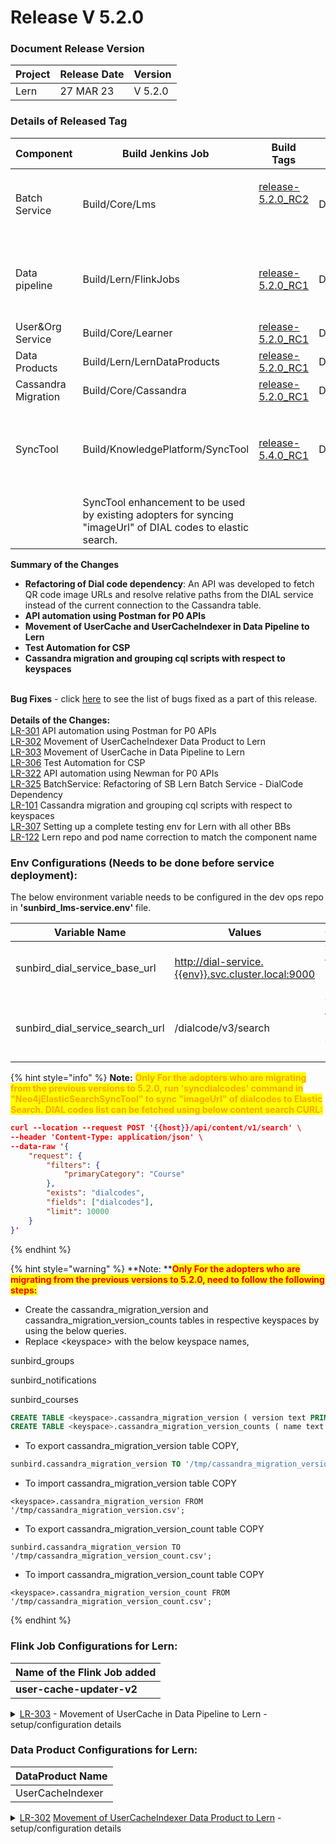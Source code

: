 # Release V 5.2.0

### Document Release Version <a href="#document-release-version" id="document-release-version"></a>

| Project | Release Date | Version |
| ------- | ------------ | ------- |
| Lern    | 27 MAR 23    | V 5.2.0 |

### Details of Released Tag

| Component           | Build Jenkins Job                | Build Tags                                                                                                                                                | Deploy Jenkins Job                                  | Deploy Tags                                                                                                                            | Comment                                                                                                       |
| ------------------- | -------------------------------- | --------------------------------------------------------------------------------------------------------------------------------------------------------- | --------------------------------------------------- | -------------------------------------------------------------------------------------------------------------------------------------- | ------------------------------------------------------------------------------------------------------------- |
| Batch Service       | Build/Core/Lms                   | <p><a href="https://github.com/Sunbird-Lern/sunbird-course-service/releases/tag/release-5.2.0_RC2">release-5.2.0_RC2</a></p><p><br></p>                   | Deploy/Kubernetes/Lms                               | [release-5.2.0-lern](https://github.com/project-sunbird/sunbird-devops/tree/release-5.2.0-lern)                                        |                                                                                                               |
| Data pipeline       | Build/Lern/FlinkJobs             | [release-5.2.0\_RC1](https://github.com/Sunbird-Lern/data-pipeline/releases/tag/release-5.2.0\_RC1)                                                       | Deploy/Lern/FlinkJobs                               | [release-5.2.0\_RC1](https://github.com/Sunbird-Lern/data-pipeline/releases/tag/release-5.2.0\_RC1)                                    | deploy the **user-cache-updater-v2** flink job only                                                           |
| User\&Org Service   | Build/Core/Learner               | [release-5.2.0\_RC1](https://app.gitbook.com/s/aQ7wCJOT0ZaejHUiD6sb/about/product-and-developer-guide/adapters/file-adapter/excel-ftp-and-sftp-handler)   | Deploy/Kubernetes/Learner                           | [release-5.2.0-lern](https://github.com/project-sunbird/sunbird-devops/tree/release-5.2.0-lern)                                        |                                                                                                               |
| Data Products       | Build/Lern/LernDataProducts      | [release-5.2.0\_RC1](https://github.com/Sunbird-Lern/data-products/releases/tag/release-5.2.0\_RC1)                                                       | Deploy/Lern/LernDataProducts                        | [release-5.2.0\_RC1](https://github.com/Sunbird-Lern/data-products/releases/tag/release-5.2.0\_RC1)                                    |                                                                                                               |
| Cassandra Migration | Build/Core/Cassandra             | [release-5.2.0\_RC1](https://github.com/Sunbird-Lern/sunbird-utils/releases/tag/release-5.2.0\_RC1)                                                       | Deploy/Kubernetes/Cassandra                         | [release-5.2.0-lern](https://github.com/project-sunbird/sunbird-devops/tree/release-5.2.0-lern)                                        |                                                                                                               |
| SyncTool            | Build/KnowledgePlatform/SyncTool | [release-5.4.0\_RC1](https://github.com/Sunbird-Knowlg/sunbird-learning-platform/releases/tag/release-5.4.0\_RC1)                                         | Deploy/KnowledgePlatform/Neo4jElasticSearchSyncTool | <p>cmd: syncdialcodes<br><br>Sample params: </p><pre><code>--ids U7J3S8,R9Y6W5,Y3U3F1,D5C3D6,A7R6H3,J4F5V2,E1P7P2,Y5X5T7
</code></pre> | SyncTool enhancement to be used by existing adopters for syncing "imageUrl" of DIAL codes to elastic search.  |

**Summary of the Changes**

* **Refactoring of Dial code dependency**: An API was developed to fetch QR code image URLs and resolve relative paths from the DIAL service instead of the current connection to the Cassandra table.
* **API automation using Postman for P0 APIs**
* **Movement of UserCache and UserCacheIndexer in Data Pipeline to Lern**
* **Test Automation for CSP**
* **Cassandra migration and grouping cql scripts with respect to keyspaces**

\
**Bug Fixes** - click [here](https://project-sunbird.atlassian.net/browse/LR-405?jql=created%20%3E%3D%202023-02-22%20AND%20created%20%3C%3D%202023-03-22%20AND%20project%20%3D%20LR%20AND%20issuetype%20%3D%20Bug%20AND%20status%20in%20\(%22Failed%20Validation%22%2C%20%22In%20Development%22%2C%20%22In%20Validation%22%2C%20Open%2C%20%22Selected%20for%20Contribution%22\)%20AND%20affectedVersion%20in%20\(5.2.0%2C%205.2.0.0\)%20AND%20labels%20%3D%20External\_BB\_Issue%20ORDER%20BY%20created%20DESC) to see the list of bugs fixed as a part of this release.\
\
**Details of the Changes:**\
[LR-301](https://project-sunbird.atlassian.net/browse/LR-301) API automation using Postman for P0 APIs\
[LR-302](https://project-sunbird.atlassian.net/browse/LR-302) Movement of UserCacheIndexer Data Product to Lern \
[LR-303](https://project-sunbird.atlassian.net/browse/LR-303) Movement of UserCache in Data Pipeline to Lern\
[LR-306](https://project-sunbird.atlassian.net/browse/LR-306) Test Automation for CSP \
[LR-322](https://project-sunbird.atlassian.net/browse/LR-322) API automation using Newman for P0 APIs\
[LR-325](https://project-sunbird.atlassian.net/browse/LR-325) BatchService: Refactoring of SB Lern Batch Service - DialCode Dependency \
[LR-101](https://project-sunbird.atlassian.net/browse/LR-101) Cassandra migration and grouping cql scripts with respect to keyspaces\
[LR-307](https://project-sunbird.atlassian.net/browse/LR-307) Setting up a complete testing env for Lern with all other BBs\
[LR-122](https://project-sunbird.atlassian.net/browse/LR-122) Lern repo and pod name correction to match the component name

### Env Configurations (Needs to be done before service deployment):

The below environment variable needs to be configured in the dev ops repo in **'sunbird\_lms-service.env'** file.

| Variable Name                       | Values                                                                                                   | Comments                                    |
| ----------------------------------- | -------------------------------------------------------------------------------------------------------- | ------------------------------------------- |
| sunbird\_dial\_service\_base\_url   | [http://dial-service.\{{env\}}.svc.cluster.local:9000](http://dial-service.learn.svc.cluster.local:9000) | To store the dial service base path         |
| sunbird\_dial\_service\_search\_url | /dialcode/v3/search                                                                                      | To store the search url of the dial service |

{% hint style="info" %}
**Note:** <mark style="color:orange;">**Only For the adopters who are migrating from the previous versions to 5.2.0, run 'syncdialcodes' command in "Neo4jElasticSearchSyncTool" to sync "imageUrl" of dialcodes to Elastic Search. DIAL codes list can be fetched using below content search CURL:**</mark>

```json
curl --location --request POST '{{host}}/api/content/v1/search' \
--header 'Content-Type: application/json' \
--data-raw '{
    "request": {
        "filters": {
            "primaryCategory": "Course"
        },
        "exists": "dialcodes",
        "fields": ["dialcodes"],
        "limit": 10000
    }
}'
```
{% endhint %}



{% hint style="warning" %}
**Note: **<mark style="color:red;">**Only For the adopters who are migrating from the previous versions to 5.2.0, need to follow the following steps:**</mark>

* Create the cassandra\_migration\_version and cassandra\_migration\_version\_counts tables in respective keyspaces by using the below queries.
* Replace \<keyspace> with the below keyspace names,

&#x20;                   sunbird\_groups&#x20;

&#x20;                   sunbird\_notifications&#x20;

&#x20;                   sunbird\_courses

```sql
CREATE TABLE <keyspace>.cassandra_migration_version ( version text PRIMARY KEY, checksum int, description text, execution_time int, installed_by text, installed_on timestamp, installed_rank int, script text, success boolean, type text, version_rank int ) WITH bloom_filter_fp_chance = 0.01 AND caching = {'keys': 'ALL', 'rows_per_partition': 'NONE'} AND comment = '' AND compaction = {'class': 'org.apache.cassandra.db.compaction.SizeTieredCompactionStrategy', 'max_threshold': '32', 'min_threshold': '4'} AND compression = {'chunk_length_in_kb': '64', 'class': 'org.apache.cassandra.io.compress.LZ4Compressor'} AND crc_check_chance = 1.0 AND dclocal_read_repair_chance = 0.1 AND default_time_to_live = 0 AND gc_grace_seconds = 864000 AND max_index_interval = 2048 AND memtable_flush_period_in_ms = 0 AND min_index_interval = 128 AND read_repair_chance = 0.0 AND speculative_retry = '99PERCENTILE';
CREATE TABLE <keyspace>.cassandra_migration_version_counts ( name text PRIMARY KEY, count counter ) WITH bloom_filter_fp_chance = 0.01 AND caching = {'keys': 'ALL', 'rows_per_partition': 'NONE'} AND comment = '' AND compaction = {'class': 'org.apache.cassandra.db.compaction.SizeTieredCompactionStrategy', 'max_threshold': '32', 'min_threshold': '4'} AND compression = {'chunk_length_in_kb': '64', 'class': 'org.apache.cassandra.io.compress.LZ4Compressor'} AND crc_check_chance = 1.0 AND dclocal_read_repair_chance = 0.1 AND default_time_to_live = 0 AND gc_grace_seconds = 864000 AND max_index_interval = 2048 AND memtable_flush_period_in_ms = 0 AND min_index_interval = 128 AND read_repair_chance = 0.0 AND speculative_retry = '99PERCENTILE';
```

* To export cassandra\_migration\_version table COPY,

```sql
sunbird.cassandra_migration_version TO '/tmp/cassandra_migration_version.csv';
```

* To import cassandra\_migration\_version table COPY&#x20;

```
<keyspace>.cassandra_migration_version FROM '/tmp/cassandra_migration_version.csv';
```

* To export cassandra\_migration\_version\_count table COPY&#x20;

```
sunbird.cassandra_migration_version TO '/tmp/cassandra_migration_version_count.csv';
```

* To import cassandra\_migration\_version\_count table COPY&#x20;

```
<keyspace>.cassandra_migration_version_count FROM '/tmp/cassandra_migration_version_count.csv';
```
{% endhint %}

### Flink Job Configurations for Lern:

| Name of the Flink Job added |
| --------------------------- |
| **user-cache-updater-v2**   |

<details>

<summary><a href="https://project-sunbird.atlassian.net/browse/LR-303">LR-303</a> - Movement of UserCache in Data Pipeline to Lern - setup/configuration details</summary>

Flink **build** Jenkins job name: **/Build/job/Lern/job/FlinkJobs**

Flink **deploy** Jenkins job name:&#x20;

**/Deploy/job/\<environment>/job/Lern/job/FlinkJobs/user-cache-updater-v2**\
\


</details>

### **Data Product Configurations for Lern:**

| DataProduct Name |
| ---------------- |
| UserCacheIndexer |

<details>

<summary><a href="https://project-sunbird.atlassian.net/browse/LR-302">LR-302</a> <a href="https://project-sunbird.atlassian.net/browse/LR-302">Movement of UserCacheIndexer Data Product to Lern</a> - setup/configuration details</summary>

Please define the below configuration in Dataproducts (lern-data-products/src/main/resources/application.conf) for the UserCacheIndexerJob data product to work,

```
redis.host=__redis_host__
redis.port="6379"
redis.connection.max=20
location.db.redis.key.expiry.seconds=3600
redis.connection.idle.max=20
redis.connection.idle.min=10
redis.connection.minEvictableIdleTimeSeconds=120
redis.connection.timeBetweenEvictionRunsSeconds=300
redis.max.pipeline.size="100000"
#CassandraToRedis Config
spark.cassandra.connection.host="localhost"
cassandra.user.keyspace="sunbird"
cassandra.user.table="user"
redis.user.database.index="12"
redis.user.input.index="4"
redis.user.backup.dir="src/mount/data/analytics/content-snapshot/redisbackup"
redis.scan.count="100000"
redis.user.index.source.key="id" # this will be used as key for redis
cassandra.read.timeoutMS="500000"
cassandra.query.retry.count="100"
cassandra.input.consistency.level="LOCAL_QUORUM"
```

</details>
